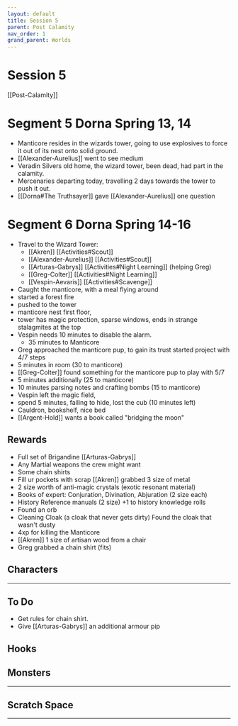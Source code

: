 ```yaml
---
layout: default
title: Session 5
parent: Post Calamity
nav_order: 1
grand_parent: Worlds
---
```

# Session 5
[[Post-Calamity]]

# Segment 5 Dorna Spring 13, 14
* Manticore resides in the wizards tower, going to use explosives to force it out of its nest onto solid ground.
* [[Alexander-Aurelius]] went to see medium
* Veradin Silvers old home, the wizard tower, been dead, had part in the calamity.
* Mercenaries departing today, travelling 2 days towards the tower to push it out.
* [[Dorna#The Truthsayer]] gave [[Alexander-Aurelius]] one question

# Segment 6 Dorna Spring 14-16
* Travel to the Wizard Tower:
	* [[Akren]] [[Activities#Scout]]
	* [[Alexander-Aurelius]] [[Activities#Scout]]
	* [[Arturas-Gabrys]] [[Activities#Night Learning]] (helping Greg)
	* [[Greg-Colter]] [[Activities#Night Learning]]
	* [[Vespin-Aevaris]] [[Activities#Scavenge]]
* Caught the manticore, with a meal flying around
* started a forest fire
* pushed to the tower
* manticore nest first floor,
* tower has magic protection, sparse windows, ends in strange stalagmites at the top
* Vespin needs 10 minutes to disable the alarm.
	* 35 minutes to Manticore
* Greg approached the manticore pup, to gain its trust started project with 4/7 steps
* 5 minutes in room (30 to manticore)
* [[Greg-Colter]] found something for the manticore pup to play with 5/7
* 5 minutes additionally (25 to manticore)
* 10 minutes parsing notes and crafting bombs (15 to manticore)
* Vespin left the magic field, 
* spend 5 minutes, failing to hide, lost the cub (10 minutes left)
* Cauldron, bookshelf, nice bed
* [[Argent-Hold]] wants a book called "bridging the moon"


## Rewards
* Full set of Brigandine [[Arturas-Gabrys]]
* Any Martial weapons the crew might want
* Some chain shirts
* Fill ur pockets with scrap [[Akren]] grabbed 3 size of metal
* 2 size worth of anti-magic crystals (exotic resonant material)
* Books of expert: Conjuration, Divination, Abjuration (2 size each)
* History Reference manuals (2 size) +1 to history knowledge rolls
* Found an orb
* Cleaning Cloak (a cloak that never gets dirty) Found the cloak that wasn't dusty
* 4xp for killing the Manticore
* [[Akren]] 1 size of artisan wood from a chair
* Greg grabbed a chain shirt (fits)

## Characters
 ---

## To Do
* Get rules for chain shirt.
* Give [[Arturas-Gabrys]] an additional armour pip

## Hooks


## Monsters
---

## Scratch Space
---